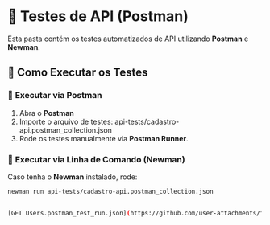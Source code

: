 ﻿# 🧪 Testes de API (Postman)

Esta pasta contém os testes automatizados de API utilizando **Postman** e **Newman**.

## 📌 Como Executar os Testes

### 🔹 **Executar via Postman**
1. Abra o **Postman**
2. Importe o arquivo de testes: api-tests/cadastro-api.postman_collection.json
3. Rode os testes manualmente via **Postman Runner**.

### 🔹 **Executar via Linha de Comando (Newman)**
Caso tenha o **Newman** instalado, rode:
```sh
newman run api-tests/cadastro-api.postman_collection.json


[GET Users.postman_test_run.json](https://github.com/user-attachments/files/18743112/GET.Users.postman_test_run.json)
